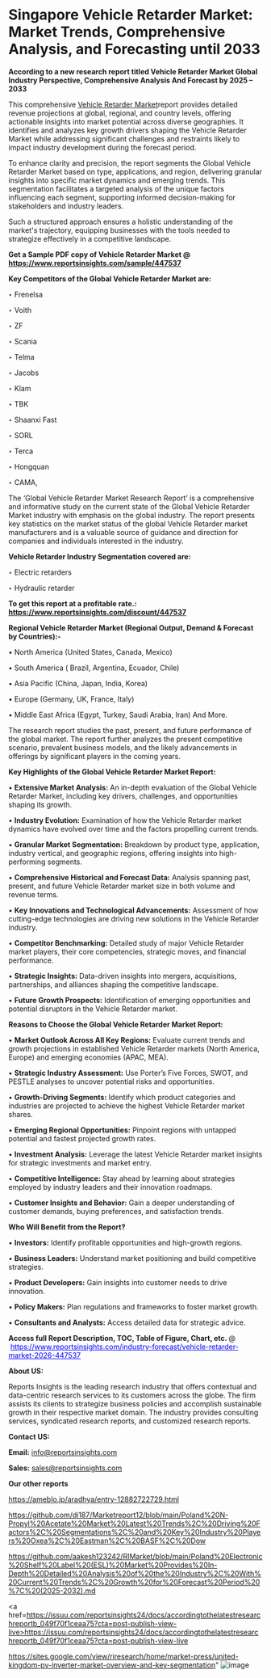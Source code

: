 # Singapore Vehicle Retarder Market: Market Trends, Comprehensive Analysis, and Forecasting until 2033

<strong>According to a new research report titled Vehicle Retarder Market Global Industry Perspective, Comprehensive Analysis And Forecast by 2025 – 2033</strong>

This comprehensive <a href=https://www.reportsinsights.com/sample/447537>Vehicle Retarder Market</a>report provides detailed revenue projections at global, regional, and country levels, offering actionable insights into market potential across diverse geographies. It identifies and analyzes key growth drivers shaping the Vehicle Retarder Market while addressing significant challenges and restraints likely to impact industry development during the forecast period.

To enhance clarity and precision, the report segments the Global Vehicle Retarder Market based on type, applications, and region, delivering granular insights into specific market dynamics and emerging trends. This segmentation facilitates a targeted analysis of the unique factors influencing each segment, supporting informed decision-making for stakeholders and industry leaders.

Such a structured approach ensures a holistic understanding of the market's trajectory, equipping businesses with the tools needed to strategize effectively in a competitive landscape.

<strong>Get a Sample PDF copy of Vehicle Retarder Market </strong><strong>@<a href=https://www.reportsinsights.com/sample/447537 style=color:#0000ff;> https://www.reportsinsights.com/sample/447537</a></strong></font>

<strong>Key Competitors of the Global Vehicle Retarder Market are:</strong>

‣ Frenelsa

‣ Voith

‣ ZF

‣ Scania

‣ Telma

‣ Jacobs

‣ Klam

‣ TBK

‣ Shaanxi Fast

‣ SORL

‣ Terca

‣ Hongquan

‣ CAMA,

The ‘Global Vehicle Retarder Market Research Report’ is a comprehensive and informative study on the current state of the Global Vehicle Retarder Market industry with emphasis on the global industry. The report presents key statistics on the market status of the global Vehicle Retarder market manufacturers and is a valuable source of guidance and direction for companies and individuals interested in the industry.

<strong>Vehicle Retarder Industry Segmentation covered are:</strong>

‣ Electric retarders

‣ Hydraulic retarder

<strong>To get this report at a profitable rate.: <a href=https://www.reportsinsights.com/discount/447537 style=color:#0000ff;>https://www.reportsinsights.com/discount/447537</a></strong></font>

<strong>Regional Vehicle Retarder Market (Regional Output, Demand &amp; Forecast by Countries):-</strong>

• North America (United States, Canada, Mexico)

• South America ( Brazil, Argentina, Ecuador, Chile)

• Asia Pacific (China, Japan, India, Korea)

• Europe (Germany, UK, France, Italy)

• Middle East Africa (Egypt, Turkey, Saudi Arabia, Iran) And More.

The research report studies the past, present, and future performance of the global market. The report further analyzes the present competitive scenario, prevalent business models, and the likely advancements in offerings by significant players in the coming years.

<strong>Key Highlights of the Global Vehicle Retarder Market Report:</strong>

• <strong>Extensive Market Analysis:</strong> An in-depth evaluation of the Global Vehicle Retarder Market, including key drivers, challenges, and opportunities shaping its growth.

• <strong>Industry Evolution:</strong> Examination of how the Vehicle Retarder market dynamics have evolved over time and the factors propelling current trends.

• <strong>Granular Market Segmentation:</strong> Breakdown by product type, application, industry vertical, and geographic regions, offering insights into high-performing segments.

• <strong>Comprehensive Historical and Forecast Data:</strong> Analysis spanning past, present, and future Vehicle Retarder market size in both volume and revenue terms.

• <strong>Key Innovations and Technological Advancements:</strong> Assessment of how cutting-edge technologies are driving new solutions in the Vehicle Retarder industry.

• <strong>Competitor Benchmarking:</strong> Detailed study of major Vehicle Retarder market players, their core competencies, strategic moves, and financial performance.

• <strong>Strategic Insights:</strong> Data-driven insights into mergers, acquisitions, partnerships, and alliances shaping the competitive landscape.

• <strong>Future Growth Prospects:</strong> Identification of emerging opportunities and potential disruptors in the Vehicle Retarder market.

<strong>Reasons to Choose the Global Vehicle Retarder Market Report:</strong>

• <strong>Market Outlook Across All Key Regions:</strong> Evaluate current trends and growth projections in established Vehicle Retarder markets (North America, Europe) and emerging economies (APAC, MEA).

• <strong>Strategic Industry Assessment:</strong> Use Porter’s Five Forces, SWOT, and PESTLE analyses to uncover potential risks and opportunities.

• <strong>Growth-Driving Segments:</strong> Identify which product categories and industries are projected to achieve the highest Vehicle Retarder market shares.

• <strong>Emerging Regional Opportunities:</strong> Pinpoint regions with untapped potential and fastest projected growth rates.

• <strong>Investment Analysis:</strong> Leverage the latest Vehicle Retarder market insights for strategic investments and market entry.

• <strong>Competitive Intelligence:</strong> Stay ahead by learning about strategies employed by industry leaders and their innovation roadmaps.

• <strong>Customer Insights and Behavior:</strong> Gain a deeper understanding of customer demands, buying preferences, and satisfaction trends.

<strong>Who Will Benefit from the Report?</strong>

• <strong>Investors:</strong> Identify profitable opportunities and high-growth regions.

• <strong>Business Leaders:</strong> Understand market positioning and build competitive strategies.

• <strong>Product Developers:</strong> Gain insights into customer needs to drive innovation.

• <strong>Policy Makers:</strong> Plan regulations and frameworks to foster market growth.

• <strong>Consultants and Analysts:</strong> Access detailed data for strategic advice.
</ul>
<strong>Access full Report Description, TOC, Table of Figure, Chart, etc. </strong>@  <a href=https://www.reportsinsights.com/industry-forecast/vehicle-retarder-market-2026-447537 style=color:#0000ff;>https://www.reportsinsights.com/industry-forecast/vehicle-retarder-market-2026-447537</a></font>

<strong><strong>About US</strong>:</strong>

Reports Insights is the leading research industry that offers contextual and data-centric research services to its customers across the globe. The firm assists its clients to strategize business policies and accomplish sustainable growth in their respective market domain. The industry provides consulting services, syndicated research reports, and customized research reports.

<strong>Contact US:</strong>

<p class=""""><b>Email:</b> <a href=mailto:info@reportsinsights.com>info@reportsinsights.com</a></p>
<p class=""""><b>Sales:</b> <a href=mailto:sales@reportsinsights.com>sales@reportsinsights.com</a></p>

<strong>Our other reports</strong>

<a href=https://ameblo.jp/aradhya/entry-12882722729.html>https://ameblo.jp/aradhya/entry-12882722729.html</a>

<a href=https://github.com/di187/Marketreport12/blob/main/Poland%20N-Propyl%20Acetate%20Market%20Latest%20Trends%2C%20Driving%20Factors%2C%20Segmentations%2C%20and%20Key%20Industry%20Players%20Oxea%2C%20Eastman%2C%20BASF%2C%20Dow>https://github.com/di187/Marketreport12/blob/main/Poland%20N-Propyl%20Acetate%20Market%20Latest%20Trends%2C%20Driving%20Factors%2C%20Segmentations%2C%20and%20Key%20Industry%20Players%20Oxea%2C%20Eastman%2C%20BASF%2C%20Dow</a>

<a href=https://github.com/aakesh123242/RIMarket/blob/main/Poland%20Electronic%20Shelf%20Label%20(ESL)%20Market%20Provides%20In-Depth%20Detailed%20Analysis%20of%20the%20Industry%2C%20With%20Current%20Trends%2C%20Growth%20for%20Forecast%20Period%20%7C%20(2025-2032).md>https://github.com/aakesh123242/RIMarket/blob/main/Poland%20Electronic%20Shelf%20Label%20(ESL)%20Market%20Provides%20In-Depth%20Detailed%20Analysis%20of%20the%20Industry%2C%20With%20Current%20Trends%2C%20Growth%20for%20Forecast%20Period%20%7C%20(2025-2032).md</a>

<a href=https://issuu.com/reportsinsights24/docs/accordingtothelatestresearchreportb_049f70f1ceaa75?cta=post-publish-view-live>https://issuu.com/reportsinsights24/docs/accordingtothelatestresearchreportb_049f70f1ceaa75?cta=post-publish-view-live</a>

<a href=https://sites.google.com/view/riresearch/home/market-press/united-kingdom-pv-inverter-market-overview-and-key-segmentation>https://sites.google.com/view/riresearch/home/market-press/united-kingdom-pv-inverter-market-overview-and-key-segmentation</a>"
![image](https://github.com/user-attachments/assets/6df11c5d-3116-469d-983a-94b4450bfd44)
